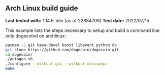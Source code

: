 Arch Linux build guide
----------------------

**Last tested with:** 1.14.6-dev (as of 22884709)
**Test date:** 2022/07/15

This example lists the steps necessary to setup and build a command line only
dogecoind on archlinux:

```sh
pacman -S git base-devel boost libevent python db
git clone https://github.com/dogecoin/dogecoin.git
cd dogecoin/
./autogen.sh
./configure --without-gui --without-miniupnpc
make
```
